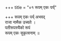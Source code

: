 +++
title = "०१ रूपम् एकः पर्य्"

+++
रूपम् एकः पर्य् अभवद्  
राजा नामैक उच्यते ।  
पतीरूपस्यैको रूपं  
रूपम् एकः सुकृत्वनाम् ॥